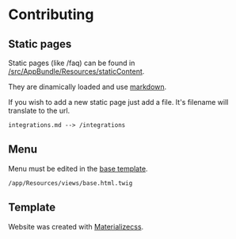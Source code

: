 # Contributing

## Static pages

Static pages (like /faq) can be found in [/src/AppBundle/Resources/staticContent](src/AppBundle/Resources/staticContent).

They are dinamically loaded and use [markdown](https://github.com/adam-p/markdown-here/wiki/Markdown-Cheatsheet).

If you wish to add a new static page just add a file. It's filename will translate to the url.

    integrations.md --> /integrations

## Menu

Menu must be edited in the [base template](app/Resources/views/base.html.twig).

    /app/Resources/views/base.html.twig

## Template

Website was created with [Materializecss](http://materializecss.com/).